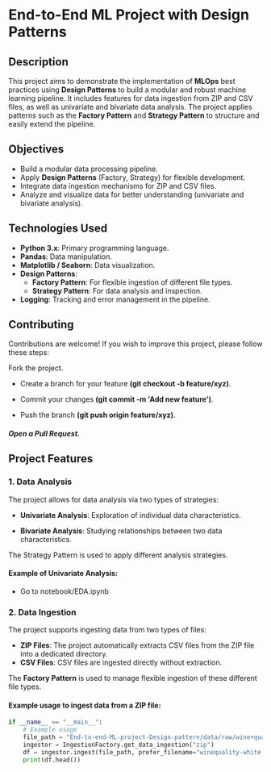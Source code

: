 # **End-to-End ML Project with Design Patterns**

## Description
This project aims to demonstrate the implementation of **MLOps** best practices using **Design Patterns** to build a modular and robust machine learning pipeline. It includes features for data ingestion from ZIP and CSV files, as well as univariate and bivariate data analysis. The project applies patterns such as the **Factory Pattern** and **Strategy Pattern** to structure and easily extend the pipeline.

## Objectives
- Build a modular data processing pipeline.
- Apply **Design Patterns** (Factory, Strategy) for flexible development.
- Integrate data ingestion mechanisms for ZIP and CSV files.
- Analyze and visualize data for better understanding (univariate and bivariate analysis).

## Technologies Used
- **Python 3.x**: Primary programming language.
- **Pandas**: Data manipulation.
- **Matplotlib / Seaborn**: Data visualization.
- **Design Patterns**:
  - **Factory Pattern**: For flexible ingestion of different file types.
  - **Strategy Pattern**: For data analysis and inspection.
- **Logging**: Tracking and error management in the pipeline.


## Contributing
Contributions are welcome! If you wish to improve this project, please follow these steps:

Fork the project.

- Create a branch for your feature **(git checkout -b feature/xyz)**.

- Commit your changes **(git commit -m 'Add new feature')**.

- Push the branch **(git push origin feature/xyz)**.

##### Open a Pull Request.
## Project Features

### 1. Data Analysis
The project allows for data analysis via two types of strategies:

- **Univariate Analysis**: Exploration of individual data characteristics.

- **Bivariate Analysis**: Studying relationships between two data characteristics.

The Strategy Pattern is used to apply different analysis strategies.

#### Example of Univariate Analysis:

- Go to notebook/EDA.ipynb
### 2. Data Ingestion
The project supports ingesting data from two types of files:

- **ZIP Files**: The project automatically extracts CSV files from the ZIP file into a dedicated directory.
- **CSV Files**: CSV files are ingested directly without extraction.

The **Factory Pattern** is used to manage flexible ingestion of these different file types.

#### Example usage to ingest data from a ZIP file:



```python
if __name__ == "__main__":
    # Example usage
    file_path = "End-to-end-ML-project-Design-pattern/data/raw/wine+quality.zip"
    ingestor = IngestionFactory.get_data_ingestion("zip")
    df = ingestor.ingest(file_path, prefer_filename="winequality-white.csv")
    print(df.head())
